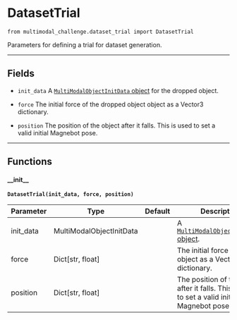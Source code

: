# DatasetTrial

`from multimodal_challenge.dataset_trial import DatasetTrial`

Parameters for defining a trial for dataset generation.

***

## Fields

- `init_data` A [`MultiModalObjectInitData` object](multimodal_object_init_data.md) for the dropped object.

- `force` The initial force of the dropped object object as a Vector3 dictionary.

- `position` The position of the object after it falls. This is used to set a valid initial Magnebot pose.

***

## Functions

#### \_\_init\_\_

**`DatasetTrial(init_data, force, position)`**

| Parameter | Type | Default | Description |
| --- | --- | --- | --- |
| init_data |  MultiModalObjectInitData |  | A [`MultiModalObjectInitData` object](multimodal_object_init_data.md). |
| force |  Dict[str, float] |  | The initial force of the object as a Vector3 dictionary. |
| position |  Dict[str, float] |  | The position of the object after it falls. This is used to set a valid initial Magnebot pose. |

